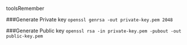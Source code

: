 toolsRemember

###Generate Private key
`openssl genrsa -out private-key.pem 2048`

###Generate Public key
`openssl rsa -in private-key.pem -pubout -out public-key.pem`

